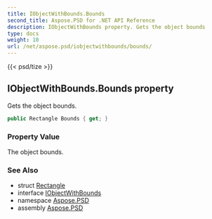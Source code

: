```yaml
---
title: IObjectWithBounds.Bounds
second_title: Aspose.PSD for .NET API Reference
description: IObjectWithBounds property. Gets the object bounds
type: docs
weight: 10
url: /net/aspose.psd/iobjectwithbounds/bounds/
---
```

{{< psd/tize >}}
## IObjectWithBounds.Bounds property

Gets the object bounds.

```csharp
public Rectangle Bounds { get; }
```

### Property Value

The object bounds.

### See Also

* struct [Rectangle](../../rectangle/)
* interface [IObjectWithBounds](../)
* namespace [Aspose.PSD](../../iobjectwithbounds/)
* assembly [Aspose.PSD](../../../)


